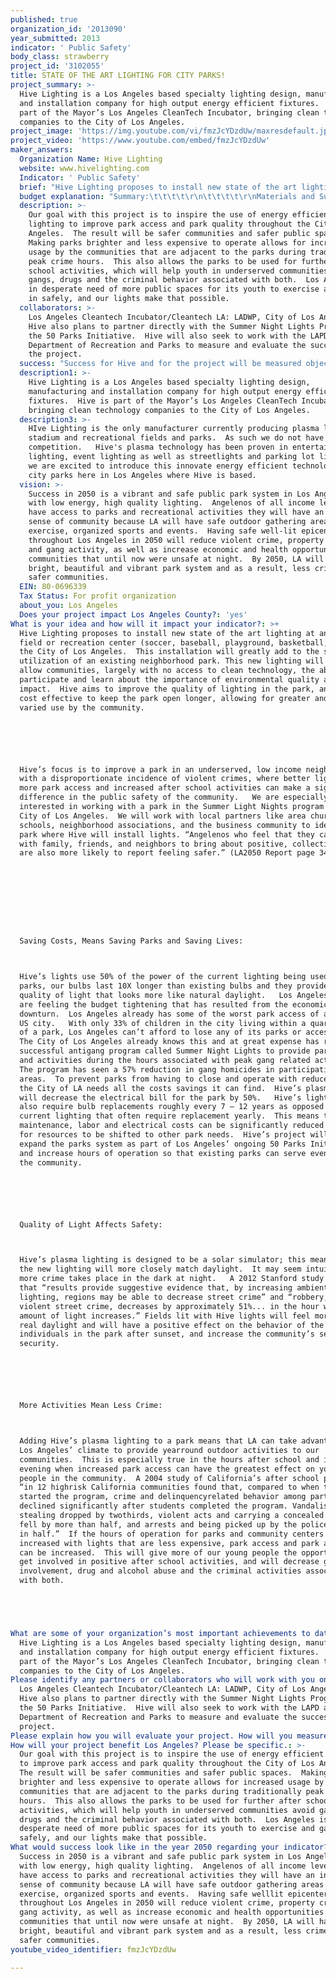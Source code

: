 ```yaml
---
published: true
organization_id: '2013090'
year_submitted: 2013
indicator: ' Public Safety'
body_class: strawberry
project_id: '3102055'
title: STATE OF THE ART LIGHTING FOR CITY PARKS!
project_summary: >-
  Hive Lighting is a Los Angeles based specialty lighting design, manufacturing
  and installation company for high output energy efficient fixtures.  Hive is
  part of the Mayor’s Los Angeles CleanTech Incubator, bringing clean technology
  companies to the City of Los Angeles.
project_image: 'https://img.youtube.com/vi/fmzJcYDzdUw/maxresdefault.jpg'
project_video: 'https://www.youtube.com/embed/fmzJcYDzdUw'
maker_answers:
  Organization Name: Hive Lighting
  website: www.hivelighting.com
  Indicator: ' Public Safety'
  brief: "Hive Lighting proposes to install new state of the art lighting at an existing field or recreation center (soccer, baseball, playground, basketball, etc.) in the City of Los Angeles.  This installation will greatly add to the safety and utilization of an existing neighborhood park. This new lighting will also allow communities, largely with no access to clean technology, the ability to participate and learn about the importance of environmental quality and human impact.  Hive aims to improve the quality of lighting in the park, and make it cost effective to keep the park open longer, allowing for greater and more varied use by the community.  \r\n\r\nHive’s focus is to improve a park in an under-served, low income neighborhood, with a disproportionate incidence of violent crimes, where better lighting, more park access and increased after school activities can make a significant difference in the public safety of the community.   We are especially interested in working with a park in the Summer Light Nights program in the City of Los Angeles.  We will work with local partners like area churches, schools, neighborhood associations, and the business community to identify the park where Hive will install lights. “Angelenos who feel that they can work with family, friends, and neighbors to bring about positive, collective change are also more likely to report feeling safer.” (LA2050 Report page 34)\r\n\r\n\r\nSaving Costs, Means Saving Parks and Saving Lives: \r\nHive’s lights use 50% of the power of the current lighting being used in parks, our bulbs last 10X longer than existing bulbs and they provide a higher quality of light that looks more like natural daylight.   Los Angeles parks are feeling the budget tightening that has resulted from the economic downturn.  Los Angeles already has some of the worst park access of any major US city.   With only 33% of children in the city living within a quarter mile of a park, Los Angeles can’t afford to lose any of its parks or access hours.  The City of Los Angeles already knows this and at great expense has run a very successful anti-gang program called Summer Night Lights to provide park access and activities during the hours associated with peak gang related activities.  The program has seen a 57% reduction in gang homicides in participating areas.  To prevent parks from having to close and operate with reduced hours, the City of LA needs all the costs savings it can find.  Hive’s plasma lights will decrease the electrical bill for the park by 50%.   Hive’s lights will also require bulb replacements roughly every 7 – 12 years as opposed to current lighting that often require replacement yearly.  This means that maintenance, labor and electrical costs can be significantly reduced allowing for resources to be shifted to other park needs.  Hive’s project will help expand the parks system as part of Los Angeles’ ongoing 50 Parks Initiative and increase hours of operation so that existing parks can serve even more of the community.  \r\n\r\nQuality of Light Affects Safety:  \r\nHive’s plasma lighting is designed to be a solar simulator; this means that the new lighting will more closely match daylight.  It may seem intuitive but more crime takes place in the dark at night.   A 2012 Stanford study found that “results provide suggestive evidence that, by increasing ambient lighting, regions may be able to decrease street crime” and “robbery, and violent street crime, decreases by approximately 51%... in the hour where the amount of light increases.” Fields lit with Hive lights will feel more like real daylight and will have a positive effect on the behavior of the individuals in the park after sunset, and increase the community’s sense of security.\r\n\r\nMore Activities Mean Less Crime:  \r\nAdding Hive’s plasma lighting to a park means that LA can take advantage of Los Angeles’ climate to provide year-round outdoor activities to our communities.  This is especially true in the hours after school and in the evening when increased park access can have the greatest effect on young people in the community.  A 2004 study of California’s after school programs “in 12 high-risk California communities found that, compared to when they started the program, crime and delinquency-related behavior among participants declined significantly after students completed the program. Vandalism and stealing dropped by two-thirds, violent acts and carrying a concealed weapon fell by more than half, and arrests and being picked up by the police were cut in half.”  If the hours of operation for parks and community centers can be increased with lights that are less expensive, park access and park activities can be increased.  This will give more of our young people the opportunity to get involved in positive after school activities, and will decrease gang involvement, drug and alcohol abuse and the criminal activities associated with both.  \r\n\r\n"
  budget explanation: "Summary:\t\t\t\t\r\n\t\t\t\t\r\nMaterials and Supplies\t\t\t\t$50,437.50\r\nInstallation Expenses\t\t\t\t$30,050.00\r\nPost-Installation Expenses\t\t        $19,200.00\r\nTotal\t\t\t\t                        $99,687.50\r\n\t\t\t\t\r\nMaterials and Supplies:\r\n\t\t\t\r\nDescription\t                         Unit Price\t Quantity     Total\r\nPlasma stadium lights\t         $1,799.00 \t  25\t\t     $44,975.00\r\nWaterproof light housings\t $218.50 \t          25\t\t       $5,462.50\r\nTotal\t\t\t\t                                                     $50,437.50\r\n\t\t\t\t\r\nInstallation Expenses:\r\n\t\t\t\t\r\nDescription\t                        Unit Price  Quantity/Duration   Total\r\nSite survey and selection\t$5,750.00\t1\t\t            $5,750.00\r\nLighting Design\t                $4,200.00\t1                          $4,200.00\r\nLifts (days)\t                           $550.00        2\t     5\t            $5,500.00\r\nElectricians (hours)\t             $35.00\t4\t   50\t            $7,000.00\r\nPermitting/Ordinance       \t$7,600.00\t1\t\t            $7,600.00\r\nTotal\t\t\t\t                                                          $30,050.00\r\n\t\t\t\t\r\nPost-Installation Expenses:\r\n\t\t\t\t\r\nDescription\t                        Unit Price\tQuantity\t\tTotal\r\nOpening event for park \t$3,800.00\t1\t\t        $3,800.00\r\nCommunity survey\t        $9,500.00\t1\t\t        $9,500.00\r\nStudy completion          \t$2,400.00\t1\t\t        $2,400.00\r\nContingency\t                        $3,500.00\t1\t\t        $3,500.00\r\nTotal\t\t\t\t                                                      $19,200.00"
  description: >-
    Our goal with this project is to inspire the use of energy efficient
    lighting to improve park access and park quality throughout the City of Los
    Angeles.  The result will be safer communities and safer public spaces. 
    Making parks brighter and less expensive to operate allows for increased
    usage by the communities that are adjacent to the parks during traditionally
    peak crime hours.  This also allows the parks to be used for further after
    school activities, which will help youth in underserved communities avoid
    gangs, drugs and the criminal behavior associated with both.  Los Angeles is
    in desperate need of more public spaces for its youth to exercise and gather
    in safely, and our lights make that possible.
  collaborators: >-
    Los Angeles Cleantech Incubator/Cleantech LA: LADWP, City of Los Angeles. 
    Hive also plans to partner directly with the Summer Night Lights Program and
    the 50 Parks Initiative.  Hive will also seek to work with the LAPD and the
    Department of Recreation and Parks to measure and evaluate the success of
    the project.
  success: "Success for Hive and for the project will be measured objectively.  \r\n\r\n1)\tA reduction of crime during the hours of operation in the park and in the community surrounding the park.\r\n2)\tWorking with City of Los Angeles’ Recreation and Parks department as well as local community associations, schools, churches and businesses to select the park most in need of lighting of this nature.\r\n3)\tCompletion of the installation of Hive’s state of the art, energy efficient lighting in one of Los Angeles’ City Parks and Recreation Centers.\r\n4)\tReduced operating cost for the park. Specifically success is cutting the power consumption of the lighting for the playing fields in half.  The average light being used on a playing field consumes 1,000 Watts.  Hive would install a 450 Watt plasma lamp, cutting power consumption in half, potentially saving the park over 1 Megawatt per light, per year.  On top of that are reduced maintenance costs because bulb replacements will be needed no more than once a decade, instead of every year.\r\n5)\tImproved light quality and increased access for the community during evening hours.   Documented through a survey of people using the park, the surrounding neighborhood and Dept. of Recreation and City parks employees.\r\n\r\nBeyond these initial concrete measurements, overall success for the project will be seen in more lagging indicators.  A reduction of crime in the park overall and in the community the park is adjacent to over time and finally an increased sense of safety and security in the community.\r\n"
  description1: >-
    Hive Lighting is a Los Angeles based specialty lighting design,
    manufacturing and installation company for high output energy efficient
    fixtures.  Hive is part of the Mayor’s Los Angeles CleanTech Incubator,
    bringing clean technology companies to the City of Los Angeles.
  description3: >-
    HIve Lighting is the only manufacturer currently producing plasma lights for
    stadium and recreational fields and parks.  As such we do not have direct
    competition.   Hive's plasma technology has been proven in entertainment
    lighting, event lighting as well as streetlights and parking lot lighting so
    we are excited to introduce this innovate energy efficient technology to
    city parks here in Los Angeles where Hive is based.  
  vision: >-
    Success in 2050 is a vibrant and safe public park system in Los Angeles, lit
    with low energy, high quality lighting.  Angelenos of all income levels will
    have access to parks and recreational activities they will have an increased
    sense of community because LA will have safe outdoor gathering areas for
    exercise, organized sports and events.  Having safe well-lit epicenters
    throughout Los Angeles in 2050 will reduce violent crime, property crime,
    and gang activity, as well as increase economic and health opportunities in
    communities that until now were unsafe at night.  By 2050, LA will have a
    bright, beautiful and vibrant park system and as a result, less crime and
    safer communities. 
  EIN: 80-0696339
  Tax Status: For profit organization
  about_you: Los Angeles
  Does your project impact Los Angeles County?: 'yes'
What is your idea and how will it impact your indicator?: >+
  Hive Lighting proposes to install new state of the art lighting at an existing
  field or recreation center (soccer, baseball, playground, basketball, etc.) in
  the City of Los Angeles.  This installation will greatly add to the safety and
  utilization of an existing neighborhood park. This new lighting will also
  allow communities, largely with no access to clean technology, the ability to
  participate and learn about the importance of environmental quality and human
  impact.  Hive aims to improve the quality of lighting in the park, and make it
  cost effective to keep the park open longer, allowing for greater and more
  varied use by the community.  






  Hive’s focus is to improve a park in an underserved, low income neighborhood,
  with a disproportionate incidence of violent crimes, where better lighting,
  more park access and increased after school activities can make a significant
  difference in the public safety of the community.   We are especially
  interested in working with a park in the Summer Light Nights program in the
  City of Los Angeles.  We will work with local partners like area churches,
  schools, neighborhood associations, and the business community to identify the
  park where Hive will install lights. “Angelenos who feel that they can work
  with family, friends, and neighbors to bring about positive, collective change
  are also more likely to report feeling safer.” (LA2050 Report page 34)









  Saving Costs, Means Saving Parks and Saving Lives: 



  Hive’s lights use 50% of the power of the current lighting being used in
  parks, our bulbs last 10X longer than existing bulbs and they provide a higher
  quality of light that looks more like natural daylight.   Los Angeles parks
  are feeling the budget tightening that has resulted from the economic
  downturn.  Los Angeles already has some of the worst park access of any major
  US city.   With only 33% of children in the city living within a quarter mile
  of a park, Los Angeles can’t afford to lose any of its parks or access hours. 
  The City of Los Angeles already knows this and at great expense has run a very
  successful antigang program called Summer Night Lights to provide park access
  and activities during the hours associated with peak gang related activities. 
  The program has seen a 57% reduction in gang homicides in participating
  areas.  To prevent parks from having to close and operate with reduced hours,
  the City of LA needs all the costs savings it can find.  Hive’s plasma lights
  will decrease the electrical bill for the park by 50%.   Hive’s lights will
  also require bulb replacements roughly every 7 — 12 years as opposed to
  current lighting that often require replacement yearly.  This means that
  maintenance, labor and electrical costs can be significantly reduced allowing
  for resources to be shifted to other park needs.  Hive’s project will help
  expand the parks system as part of Los Angeles’ ongoing 50 Parks Initiative
  and increase hours of operation so that existing parks can serve even more of
  the community.  






  Quality of Light Affects Safety:  



  Hive’s plasma lighting is designed to be a solar simulator; this means that
  the new lighting will more closely match daylight.  It may seem intuitive but
  more crime takes place in the dark at night.   A 2012 Stanford study found
  that “results provide suggestive evidence that, by increasing ambient
  lighting, regions may be able to decrease street crime” and “robbery, and
  violent street crime, decreases by approximately 51%... in the hour where the
  amount of light increases.” Fields lit with Hive lights will feel more like
  real daylight and will have a positive effect on the behavior of the
  individuals in the park after sunset, and increase the community’s sense of
  security.






  More Activities Mean Less Crime:  



  Adding Hive’s plasma lighting to a park means that LA can take advantage of
  Los Angeles’ climate to provide yearround outdoor activities to our
  communities.  This is especially true in the hours after school and in the
  evening when increased park access can have the greatest effect on young
  people in the community.  A 2004 study of California’s after school programs
  “in 12 highrisk California communities found that, compared to when they
  started the program, crime and delinquencyrelated behavior among participants
  declined significantly after students completed the program. Vandalism and
  stealing dropped by twothirds, violent acts and carrying a concealed weapon
  fell by more than half, and arrests and being picked up by the police were cut
  in half.”  If the hours of operation for parks and community centers can be
  increased with lights that are less expensive, park access and park activities
  can be increased.  This will give more of our young people the opportunity to
  get involved in positive after school activities, and will decrease gang
  involvement, drug and alcohol abuse and the criminal activities associated
  with both.  





What are some of your organization’s most important achievements to date?: >-
  Hive Lighting is a Los Angeles based specialty lighting design, manufacturing
  and installation company for high output energy efficient fixtures.  Hive is
  part of the Mayor’s Los Angeles CleanTech Incubator, bringing clean technology
  companies to the City of Los Angeles.
Please identify any partners or collaborators who will work with you on this project.: >-
  Los Angeles Cleantech Incubator/Cleantech LA: LADWP, City of Los Angeles. 
  Hive also plans to partner directly with the Summer Night Lights Program and
  the 50 Parks Initiative.  Hive will also seek to work with the LAPD and the
  Department of Recreation and Parks to measure and evaluate the success of the
  project.
Please explain how you will evaluate your project. How will you measure success?: "Success for Hive and for the project will be measured objectively.  \n\n\n\n\n\n1)\tA reduction of crime during the hours of operation in the park and in the community surrounding the park.\n\n\n2)\tWorking with City of Los Angeles’ Recreation and Parks department as well as local community associations, schools, churches and businesses to select the park most in need of lighting of this nature.\n\n\n3)\tCompletion of the installation of Hive’s state of the art, energy efficient lighting in one of Los Angeles’ City Parks and Recreation Centers.\n\n\n4)\tReduced operating cost for the park. Specifically success is cutting the power consumption of the lighting for the playing fields in half.  The average light being used on a playing field consumes 1,000 Watts.  Hive would install a 450 Watt plasma lamp, cutting power consumption in half, potentially saving the park over 1 Megawatt per light, per year.  On top of that are reduced maintenance costs because bulb replacements will be needed no more than once a decade, instead of every year.\n\n\n5)\tImproved light quality and increased access for the community during evening hours.   Documented through a survey of people using the park, the surrounding neighborhood and Dept. of Recreation and City parks employees.\n\n\n\n\n\nBeyond these initial concrete measurements, overall success for the project will be seen in more lagging indicators.  A reduction of crime in the park overall and in the community the park is adjacent to over time and finally an increased sense of safety and security in the community.\n\n\n"
How will your project benefit Los Angeles? Please be specific.: >-
  Our goal with this project is to inspire the use of energy efficient lighting
  to improve park access and park quality throughout the City of Los Angeles. 
  The result will be safer communities and safer public spaces.  Making parks
  brighter and less expensive to operate allows for increased usage by the
  communities that are adjacent to the parks during traditionally peak crime
  hours.  This also allows the parks to be used for further after school
  activities, which will help youth in underserved communities avoid gangs,
  drugs and the criminal behavior associated with both.  Los Angeles is in
  desperate need of more public spaces for its youth to exercise and gather in
  safely, and our lights make that possible.
What would success look like in the year 2050 regarding your indicator?: >-
  Success in 2050 is a vibrant and safe public park system in Los Angeles, lit
  with low energy, high quality lighting.  Angelenos of all income levels will
  have access to parks and recreational activities they will have an increased
  sense of community because LA will have safe outdoor gathering areas for
  exercise, organized sports and events.  Having safe welllit epicenters
  throughout Los Angeles in 2050 will reduce violent crime, property crime, and
  gang activity, as well as increase economic and health opportunities in
  communities that until now were unsafe at night.  By 2050, LA will have a
  bright, beautiful and vibrant park system and as a result, less crime and
  safer communities. 
youtube_video_identifier: fmzJcYDzdUw

---
```

